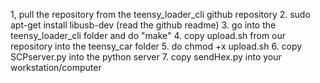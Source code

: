 1, pull the repository from the teensy_loader_cli github repository
2. sudo apt-get install libusb-dev (read the github readme)
3. go into the teensy_loader_cli folder and do "make"
4. copy upload.sh from our repository into the teensy_car folder
5. do chmod +x upload.sh
6. copy SCPserver.py into the python server
7. copy sendHex.py into your workstation/computer